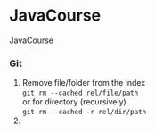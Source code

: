 # JavaCourse
JavaCourse

### Git

1. Remove file/folder from the index  
`git rm --cached rel/file/path`  
or for directory (recursively)  
`git rm --cached -r rel/dir/path`
2. 